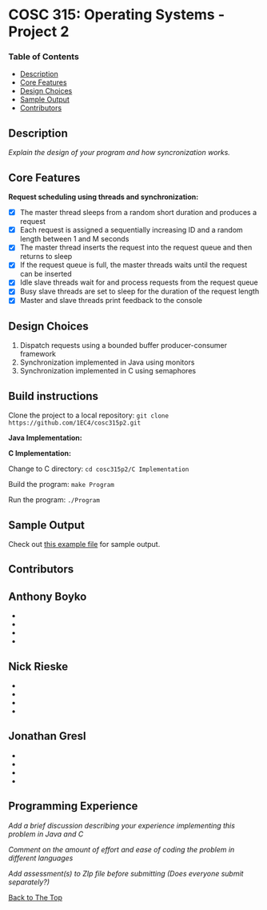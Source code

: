 # COSC 315: Operating Systems - Project 2

### Table of Contents
- [Description](#description)
- [Core Features](#core-features)
- [Design Choices](#design-choices)
- [Sample Output](#sample-output)
- [Contributors](#contributors)

## Description

_Explain the design of your program and how syncronization works._

## Core Features
**Request scheduling using threads and synchronization:**
- [x] The master thread sleeps from a random short duration and produces a request
- [x] Each request is assigned a sequentially increasing ID and a random length between 1 and M seconds
- [x] The master thread inserts the request into the request queue and then returns to sleep
- [x] If the request queue is full, the master threads waits until the request can be inserted
- [x] Idle slave threads wait for and process requests from the request queue
- [x] Busy slave threads are set to sleep for the duration of the request length
- [x] Master and slave threads print feedback to the console

## Design Choices
  1. Dispatch requests using a bounded buffer producer-consumer framework
  2. Synchronization implemented in Java using monitors
  3. Synchronization implemented in C using semaphores
  
## Build instructions

Clone the project to a local repository:   `git clone https://github.com/1EC4/cosc315p2.git`

**Java Implementation:**



**C Implementation:**

Change to C directory:   `cd cosc315p2/C Implementation`

Build the program:   `make Program`

Run the program:   `./Program`

## Sample Output
Check out [this example file](sample_output.txt) for sample output.

## Contributors
**Anthony Boyko**
  - 
  - 
  - 
  - 
  - 

**Nick Rieske**
  - 
  - 
  - 
  - 
  - 

**Jonathan Gresl**
  - 
  - 
  - 
  - 
  - 

## Programming Experience

_Add a brief discussion describing your experience implementing this problem in Java and C_

_Comment on the amount of effort and ease of coding the problem in different languages_

_Add assessment(s) to ZIp file before submitting (Does everyone submit separately?)_

[Back to The Top](#cosc-315-operating-systems---project-2)
